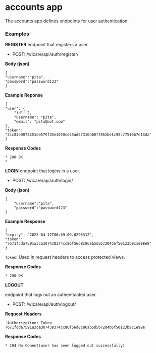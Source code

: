 # accounts app
The accounts app defines endpoints for user authentication.

### Examples

**REGISTER**
endpoint that registers a user.

* POST: /wicare/api/auth/register/

**Body (json)**

    {
    "username":"pita",
    "password":"password123"
    }

**Example Reponse**

    {
    "user": {
        "id": 2,
        "username": "pita",
        "email": "pita@bot.com"
    },
    "token": "2cc83e0073251de579f35e1050ce25ad57316b60f7862be1c92c77510b7e13da"
    }

**Response Codes**
    
    * 200 OK
    * 

**LOGIN**
endpoint that logins in a user.

* POST: /wicare/api/auth/login/

**Body (json)**

    {
        "username":"pita",
        "password":"password123"
    }

**Example Response**

    {
    "expiry": "2023-04-12T06:09:09.829531Z",
    "token": "7671fcda7591a3ca307438374cc86f56d8c86ab5d5b7204b6f50123b9c1e98e8"
    }

`token`: Used in request headers to access protected views.

**Response Codes**
    
    * 200 OK

**LOGOUT**

endpoint that logs out an authenticated user.

* POST: /wicare/api/auth/logout/

**Request Headers**

    'Authorization: Token 7671fcda7591a3ca307438374cc86f56d8c86ab5d5b7204b6f50123b9c1e98e'

**Response Codes**
    
    * 204 No Conent(user has been logged out successfully)

